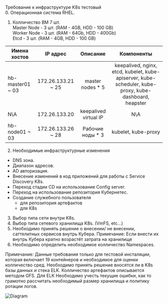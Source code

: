 Требование к инфраструктуре K8s тестовый  
0. Операционная система RHEL.  
1. Колличество ВМ 7  шт.  
Master Node - 3 шт. (RAM - 4GB, HDD - 100 GB)  
Worker Node - 3 шт. (RAM - 64Gb, HDD - 400Gb)  
Etcd - 3 шт. (RAM - 4GB, HDD - 100 GB)  


|Имена хостов   |	IP адрес|Описание |	Компоненты|
| ------------- |:---------:| :------:|:---------:|
|hb-master01 ~ 03| 	172.26.133.21 ~ 25| 	master nodes * 5| 	keepalived, nginx, etcd, kubelet, kube-apiserver, kube-scheduler, kube-proxy, kube-dashboard, heapster|
N\A |	172.26.133.20 |	keepalived virtual IP |	N\A
hb-node01 ~ 03 |	172.26.133.26 ~ 28 	|Рабочие ноды * 3 	|kubelet, kube-proxy|



2. Необходимые инфраструктурные изменения
- DNS зона.
- Диапазон  адресов.
- AD авторизация.
- Внесение изменений в код приложений для работы с Service Discovery K8s.
- Переход стадии CD на использование Config server.
- Переход на использование репозитория Кубернетес.
- Создание служебного пользователя
  - для репозитория артефактов
  - для К8s
3. Выбор типа сети внутри K8s.
4. Выбор типа сетевого хранилища K8s. (VmFS, etc...)
5. Необходимо принять решение о внесении/ не внесении, саттелитных сервисов внутрь Кубера.
Примечание: Если внести их внутрь Кубера кратно возрастёт затрата на хранилище
6. Необходимо определить необходимое колличество Namespaces.

Примечание: Данные требования только для тестовой инсталяции, которая включает 19 контейнеров и необходимое для оценки колличество сред. Необходимо принять решение вносятся ли в K8s базы данных и стека ELK. Колличество артефактов описывается методом GFS. 
Для ELK Необходимо учесть текущие ошибки, как то грамотно рассчитать необходимый размер хранилища и политику ротации логов.

![Diagram](https://hsto.org/webt/qo/mi/un/qomiunfreqwd2oyor5h-hjrjzm8.png)
